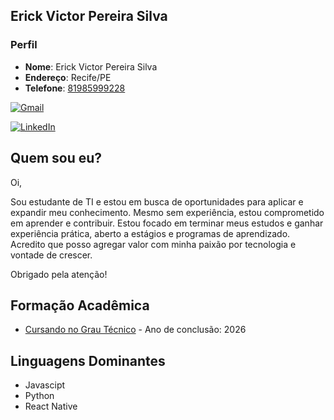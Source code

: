 
## Erick Victor Pereira Silva

### Perfil

- **Nome**: Erick Victor Pereira Silva
- **Endereço**: Recife/PE
- **Telefone**: [81985999228](tel:+5581985999228)

  
[![Gmail](https://img.shields.io/badge/Gmail-D14836?style=for-the-badge&logo=gmail&logoColor=white)](mailto:erickvictor1811@gmail.com) 

[![LinkedIn](https://img.shields.io/badge/LinkedIn-0077B5?style=for-the-badge&logo=linkedin&logoColor=white)](https://www.linkedin.com/in/erick-victor-bba487228) 


## Quem sou eu?
Oi,

Sou estudante de TI e estou em busca de oportunidades para aplicar e expandir meu conhecimento. Mesmo sem experiência, estou comprometido em aprender e contribuir. Estou focado em terminar meus estudos e ganhar experiência prática, aberto a estágios e programas de aprendizado. Acredito que posso agregar valor com minha paixão por tecnologia e vontade de crescer.

Obrigado pela atenção!
## Formação Acadêmica

- [Cursando no Grau Técnico](https://www.grautecnico.com.br/brasil/matriculasabertas?google=true&utm_campaign=Pmax-institucional&utm_source=GoogleAds&utm_medium=PMax&gad_source=1&gclid=CjwKCAjwko21BhAPEiwAwfaQCC6le1hESrHRFsYKQ38-2l_UJHCmxT-x4nKphenh-N56-Vejy3apJhoCpVEQAvD_BwE) - Ano de conclusão: 2026

## Linguagens Dominantes

- Javascipt
- Python
- React Native
  

